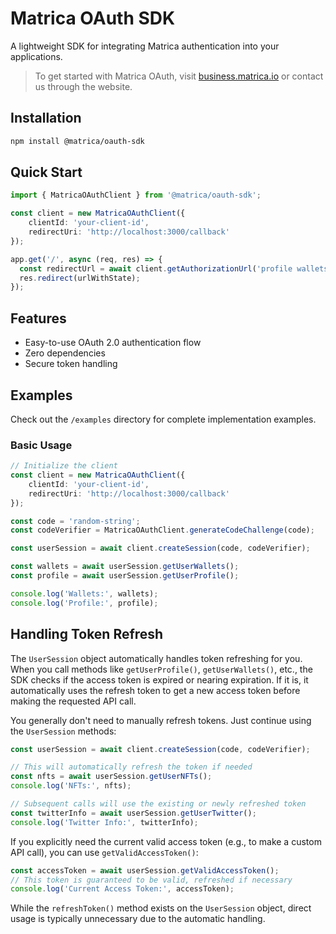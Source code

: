 # Matrica OAuth SDK

A lightweight SDK for integrating Matrica authentication into your applications.

> To get started with Matrica OAuth, visit [business.matrica.io](https://business.matrica.io) or contact us through the website.

## Installation

```bash
npm install @matrica/oauth-sdk
```

## Quick Start

```typescript
import { MatricaOAuthClient } from '@matrica/oauth-sdk';

const client = new MatricaOAuthClient({
    clientId: 'your-client-id',
    redirectUri: 'http://localhost:3000/callback'
});

app.get('/', async (req, res) => {
  const redirectUrl = await client.getAuthorizationUrl('profile wallets nfts');
  res.redirect(urlWithState);
});

```

## Features

- Easy-to-use OAuth 2.0 authentication flow
- Zero dependencies
- Secure token handling

## Examples

Check out the `/examples` directory for complete implementation examples.

### Basic Usage

```typescript
// Initialize the client
const client = new MatricaOAuthClient({
    clientId: 'your-client-id',
    redirectUri: 'http://localhost:3000/callback'
});

const code = 'random-string';
const codeVerifier = MatricaOAuthClient.generateCodeChallenge(code);

const userSession = await client.createSession(code, codeVerifier);

const wallets = await userSession.getUserWallets();
const profile = await userSession.getUserProfile();

console.log('Wallets:', wallets);
console.log('Profile:', profile);
```

## Handling Token Refresh

The `UserSession` object automatically handles token refreshing for you. When you call methods like `getUserProfile()`, `getUserWallets()`, etc., the SDK checks if the access token is expired or nearing expiration. If it is, it automatically uses the refresh token to get a new access token before making the requested API call.

You generally don't need to manually refresh tokens. Just continue using the `UserSession` methods:

```typescript
const userSession = await client.createSession(code, codeVerifier);

// This will automatically refresh the token if needed
const nfts = await userSession.getUserNFTs();
console.log('NFTs:', nfts);

// Subsequent calls will use the existing or newly refreshed token
const twitterInfo = await userSession.getUserTwitter();
console.log('Twitter Info:', twitterInfo);
```

If you explicitly need the current valid access token (e.g., to make a custom API call), you can use `getValidAccessToken()`:

```typescript
const accessToken = await userSession.getValidAccessToken();
// This token is guaranteed to be valid, refreshed if necessary
console.log('Current Access Token:', accessToken);
```

While the `refreshToken()` method exists on the `UserSession` object, direct usage is typically unnecessary due to the automatic handling.